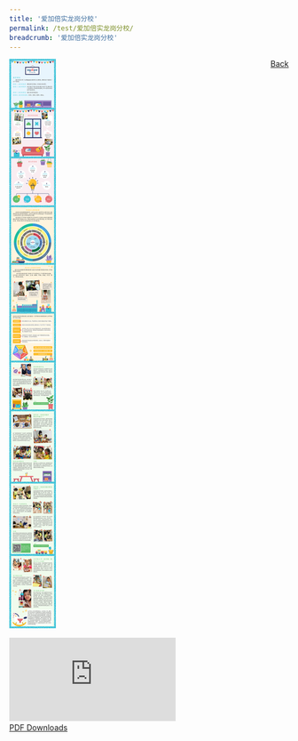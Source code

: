 ```yaml
---
title: '爱加倍实龙岗分校'
permalink: /test/爱加倍实龙岗分校/
breadcrumb: '爱加倍实龙岗分校'
---
```

<a href="/gallery/华文学习展示区-chinese-exhibitions-b/preschool/" style="float:right;">Back</a>
 <img src="/images/CL-AGAPE-Poster.jpg"> <br/>
<div class="video-container">
  <iframe src="https://www.youtube.com/embed/d6fmLlW8eoE" frameborder="0" allow="accelerometer; autoplay; encrypted-media; gyroscope; picture-in-picture" allowfullscreen></iframe></div>
<a href="/Sharing-Sessions/01-website-exhibitor-template-pdf.pdf" download>PDF Downloads</a>

